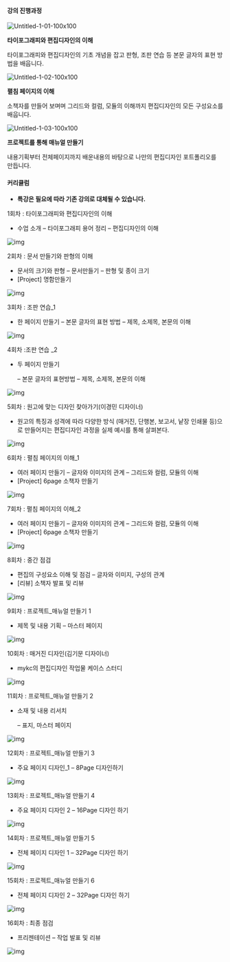 #### **강의 진행과정**





![Untitled-1-01-100x100](https://cdn.www.fastcampus.co.kr/wp-content/uploads/2017/06/Untitled-1-01-100x100.png)

**타이포그래피와 편집디자인의 이해**

타이포그래피와 편집디자인의 기초 개념을 잡고 판형, 조판 연습 등 본문 글자의 표현 방법을 배웁니다.



![Untitled-1-02-100x100](https://cdn.www.fastcampus.co.kr/wp-content/uploads/2017/06/Untitled-1-02-100x100.png)

**펼침 페이지의 이해**

소책자를 만들어 보며며 그리드와 컬럼, 모듈의 이해까지 편집디자인의 모든 구성요소를 배웁니다.



![Untitled-1-03-100x100](https://cdn.www.fastcampus.co.kr/wp-content/uploads/2017/06/Untitled-1-03-100x100.png)

**프로젝트를 통해 매뉴얼 만들기**

내용기획부터 전체페이지까지 배운내용의 바탕으로 나만의 편집디자인 포트폴리오를 만듭니다.





















#### **커리큘럼**



- **특강은 필요에 따라 기존 강의로 대체될 수 있습니다.**

1회차 : 타이포그래피와 편집디자인의 이해

- 수업 소개
  – 타이포그래피 용어 정리
  – 편집디자인의 이해

![img](https://cdn.www.fastcampus.co.kr/wp-content/uploads/2016/05/1-1.png)



2회차 : 문서 만들기와 판형의 이해

- 문서의 크기와 판형
  – 문서만들기
  – 판형 및 종이 크기
- [Project] 명함만들기

![img](https://cdn.www.fastcampus.co.kr/wp-content/uploads/2017/06/99book.jpg)



3회차 : 조판 연습_1

- 한 페이지 만들기
  – 본문 글자의 표현 방법
  – 제목, 소제목, 본문의 이해

![img](https://cdn.www.fastcampus.co.kr/wp-content/uploads/2016/05/5-2-1.jpg)



4회차 :조판 연습 _2

- 두 페이지 만들기

  – 본문 글자의 표현방법
  – 제목, 소제목, 본문의 이해

![img](https://cdn.www.fastcampus.co.kr/wp-content/uploads/2017/06/UU.jpg)



5회차 : 원고에 맞는 디자인 찾아가기(이경민 디자이너)

- 원고의 특징과 성격에 따라 다양한 방식 (매거진, 단행본, 보고서, 낱장 인쇄물 등)으로 만들어지는 편집디자인 과정을 실제 예시를 통해 살펴본다.

![img](https://cdn.www.fastcampus.co.kr/wp-content/uploads/2016/05/5-2.png)



6회차 : 펼침 페이지의 이해_1

- 여러 페이지 만들기
  – 글자와 이미지의 관계
  – 그리드와 컬럼, 모듈의 이해
- [Project] 6page 소책자 만들기

![img](https://cdn.www.fastcampus.co.kr/wp-content/uploads/2017/06/book.jpg)



7회차 : 펼침 페이지의 이해_2

- 여러 페이지 만들기
  – 글자와 이미지의 관계
  – 그리드와 컬럼, 모듈의 이해
- [Project]  6page 소책자 만들기

![img](https://cdn.www.fastcampus.co.kr/wp-content/uploads/2016/05/10.png)



8회차 : 중간 점검

- 편집의 구성요소 이해 및 점검
  – 글자와 이미지, 구성의 관계
- [리뷰] 소책자 발표 및 리뷰

![img](https://cdn.www.fastcampus.co.kr/wp-content/uploads/2016/05/15.jpg)



9회차 : 프로젝트_매뉴얼 만들기 1

- 제목 및 내용 기획
  – 마스터 페이지

![img](https://cdn.www.fastcampus.co.kr/wp-content/uploads/2017/06/UU.jpg)



10회차 : 매거진 디자인(김기문 디자이너)

- mykc의 편집디자인 작업물 케이스 스터디

![img](https://cdn.www.fastcampus.co.kr/wp-content/uploads/2016/05/3-1.png)



11회차 : 프로젝트_매뉴얼 만들기 2

- 소재 및 내용 리서치

  – 표지, 마스터 페이지

![img](https://cdn.www.fastcampus.co.kr/wp-content/uploads/2017/06/8book.jpg)



12회차 : 프로젝트_매뉴얼 만들기 3

- 주요 페이지 디자인_1
  – 8Page 디자인하기

![img](https://cdn.www.fastcampus.co.kr/wp-content/uploads/2017/06/UU.jpg)



13회차 : 프로젝트_매뉴얼 만들기 4

- 주요 페이지 디자인 2
  – 16Page 디자인 하기

![img](https://cdn.www.fastcampus.co.kr/wp-content/uploads/2016/05/12.png)



14회차 : 프로젝트_매뉴얼 만들기 5

- 전체 페이지 디자인 1
  – 32Page 디자인 하기

![img](https://cdn.www.fastcampus.co.kr/wp-content/uploads/2016/05/9.png)



15회차 : 프로젝트_매뉴얼 만들기 6

- 전체 페이지 디자인 2
  – 32Page 디자인 하기

![img](https://cdn.www.fastcampus.co.kr/wp-content/uploads/2016/05/13.png)



16회차 : 최종 점검

- 프리젠테이션
  – 작업 발표 및 리뷰

![img](https://cdn.www.fastcampus.co.kr/wp-content/uploads/2017/06/08.png)
